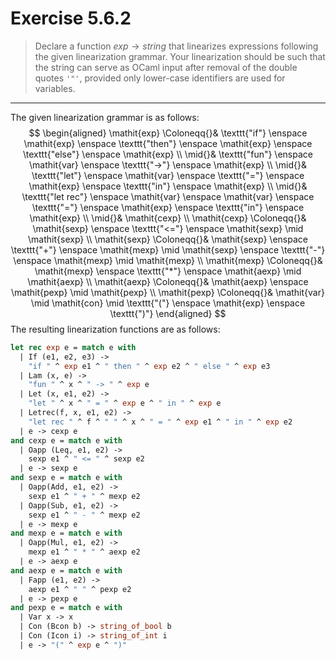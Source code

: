# Exercise 5.6.2

> Declare a function $\mathit{exp} \to \mathit{string}$ that linearizes expressions following the given linearization grammar.
> Your linearization should be such that the string can serve as OCaml input after removal
> of the double quotes `'"'`, provided only lower-case identifiers are used for variables.

---

The given linearization grammar is as follows:
$$
  \begin{aligned}
    \mathit{exp} \Coloneqq{}& \texttt{"if"} \enspace \mathit{exp} \enspace \texttt{"then"} \enspace \mathit{exp} \enspace \texttt{"else"} \enspace \mathit{exp} \\
    \mid{}& \texttt{"fun"} \enspace \mathit{var} \enspace \texttt{"->"} \enspace \mathit{exp} \\
    \mid{}& \texttt{"let"} \enspace \mathit{var} \enspace \texttt{"="} \enspace \mathit{exp} \enspace \texttt{"in"} \enspace \mathit{exp} \\
    \mid{}& \texttt{"let rec"} \enspace \mathit{var} \enspace \mathit{var} \enspace \texttt{"="} \enspace \mathit{exp} \enspace \texttt{"in"} \enspace \mathit{exp} \\
    \mid{}& \mathit{cexp} \\
    \mathit{cexp} \Coloneqq{}& \mathit{sexp} \enspace \texttt{"<="} \enspace \mathit{sexp} \mid \mathit{sexp} \\
    \mathit{sexp} \Coloneqq{}& \mathit{sexp} \enspace \texttt{"+"} \enspace \mathit{mexp} \mid \mathit{sexp} \enspace \texttt{"-"} \enspace \mathit{mexp} \mid \mathit{mexp} \\
    \mathit{mexp} \Coloneqq{}& \mathit{mexp} \enspace \texttt{"*"} \enspace \mathit{aexp} \mid \mathit{aexp} \\
    \mathit{aexp} \Coloneqq{}& \mathit{aexp} \enspace \mathit{pexp} \mid \mathit{pexp} \\
    \mathit{pexp} \Coloneqq{}& \mathit{var} \mid \mathit{con} \mid \texttt{"("} \enspace \mathit{exp} \enspace \texttt{")"}
  \end{aligned}
$$
The resulting linearization functions are as follows:
```ocaml
let rec exp e = match e with
  | If (e1, e2, e3) ->
    "if " ^ exp e1 ^ " then " ^ exp e2 ^ " else " ^ exp e3
  | Lam (x, e) ->
    "fun " ^ x ^ " -> " ^ exp e
  | Let (x, e1, e2) ->
    "let " ^ x ^ " = " ^ exp e ^ " in " ^ exp e
  | Letrec(f, x, e1, e2) ->
    "let rec " ^ f ^ " " ^ x ^ " = " ^ exp e1 ^ " in " ^ exp e2
  | e -> cexp e
and cexp e = match e with
  | Oapp (Leq, e1, e2) ->
    sexp e1 ^ " <= " ^ sexp e2
  | e -> sexp e
and sexp e = match e with
  | Oapp(Add, e1, e2) ->
    sexp e1 ^ " + " ^ mexp e2
  | Oapp(Sub, e1, e2) ->
    sexp e1 ^ " - " ^ mexp e2
  | e -> mexp e
and mexp e = match e with
  | Oapp(Mul, e1, e2) ->
    mexp e1 ^ " * " ^ aexp e2
  | e -> aexp e
and aexp e = match e with
  | Fapp (e1, e2) ->
    aexp e1 ^ " " ^ pexp e2
  | e -> pexp e
and pexp e = match e with
  | Var x -> x
  | Con (Bcon b) -> string_of_bool b
  | Con (Icon i) -> string_of_int i
  | e -> "(" ^ exp e ^ ")"
```
